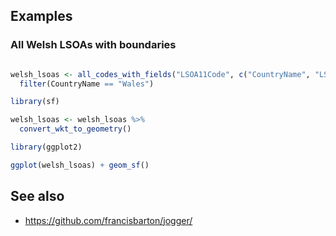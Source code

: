 

## Examples

### All Welsh LSOAs with boundaries 


```R

welsh_lsoas <- all_codes_with_fields("LSOA11Code", c("CountryName", "LSOA11BoundariesGeneralisedClippedWKT")) %>%
  filter(CountryName == "Wales")

library(sf)

welsh_lsoas <- welsh_lsoas %>% 
  convert_wkt_to_geometry()

library(ggplot2)

ggplot(welsh_lsoas) + geom_sf()

```


## See also

- https://github.com/francisbarton/jogger/
